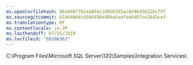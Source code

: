 ```yaml
---
ms.openlocfilehash: d6eb887761ea001c2d0b6393ac8e96936128cf97
ms.sourcegitcommit: b2464064c0566590e486a3aafae6d67ce2645cef
ms.translationtype: MT
ms.contentlocale: ja-JP
ms.lasthandoff: 07/15/2019
ms.locfileid: "68206363"
---
```

C:\\Program Files\\Microsoft SQL Server\\120\\Samples\\Integration Services\\
